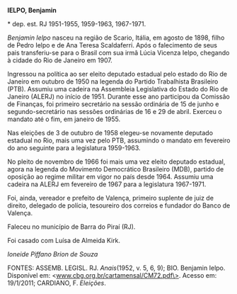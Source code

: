 **IELPO, Benjamin**

\* dep. est. RJ 1951-1955, 1959-1963, 1967-1971.

*Benjamin Ielpo* nasceu na região de Scario, Itália, em agosto de 1898,
filho de Pedro Ielpo e de Ana Teresa Scaldaferri. Após o falecimento de
seus pais transferiu-se para o Brasil com sua irmã Lúcia Vicenza Ielpo,
chegando à cidade do Rio de Janeiro em 1907.

Ingressou na política ao ser eleito deputado estadual pelo estado do Rio
de Janeiro em outubro de 1950 na legenda do Partido Trabalhista
Brasileiro (PTB). Assumiu uma cadeira na Assembleia Legislativa do
Estado do Rio de Janeiro (ALERJ) no início de 1951. Durante esse ano
participou da Comissão de Finanças, foi primeiro secretário na sessão
ordinária de 15 de junho e segundo-secretário nas sessões ordinárias de
16 e 29 de abril. Exerceu o mandato até o fim, em janeiro de 1955.

Nas eleições de 3 de outubro de 1958 elegeu-se novamente deputado
estadual no Rio, mais uma vez pelo PTB, assumindo o mandato em fevereiro
do ano seguinte para a legislatura 1959-1963.

No pleito de novembro de 1966 foi mais uma vez eleito deputado estadual,
agora na legenda do Movimento Democrático Brasileiro (MDB), partido de
oposição ao regime militar em vigor no país desde 1964. Assumiu uma
cadeira na ALERJ em fevereiro de 1967 para a legislatura 1967-1971.

Foi, ainda, vereador e prefeito de Valença, primeiro suplente de juiz de
direito, delegado de polícia, tesoureiro dos correios e fundador do
Banco de Valença.

Faleceu no município de Barra do Piraí (RJ).

Foi casado com Luísa de Almeida Kirk.

*Ioneide Piffano Brion de Souza*

FONTES: ASSEMB. LEGISL. RJ. *Anais*(1952, v. 5, 6, 9); BIO. Benjamin
Ielpo. Disponível em: \<www.cbg.org.br/cartamensal/CM72.pdf\>. Acesso
em: 19/1/2011; CARDIANO, F. *Eleições*.
